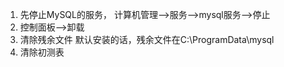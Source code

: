 1. 先停止MySQL的服务，
   计算机管理——>服务——>mysql服务——>停止
2. 控制面板——>卸载
3. 清除残余文件
    默认安装的话，残余文件在C:\ProgramData\mysql
4. 清除初测表